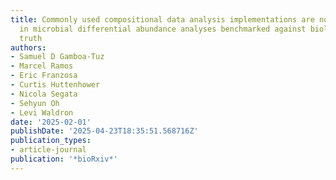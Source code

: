 ```yaml
---
title: Commonly used compositional data analysis implementations are not advantageous
  in microbial differential abundance analyses benchmarked against biological ground
  truth
authors:
- Samuel D Gamboa-Tuz
- Marcel Ramos
- Eric Franzosa
- Curtis Huttenhower
- Nicola Segata
- Sehyun Oh
- Levi Waldron
date: '2025-02-01'
publishDate: '2025-04-23T18:35:51.568716Z'
publication_types:
- article-journal
publication: '*bioRxiv*'
---
```

